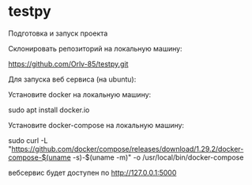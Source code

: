 # testpy

Подготовка и запуск проекта

Склонировать репозиторий на локальную машину:

https://github.com/Orlv-85/testpy.git

Для запуска веб сервиса (на ubuntu):

Установите docker на локальную машину:

sudo apt install docker.io 

Установите docker-compose на локальную машину:

sudo curl -L "https://github.com/docker/compose/releases/download/1.29.2/docker-compose-$(uname -s)-$(uname -m)" -o /usr/local/bin/docker-compose

вебсервис будет доступен по http://127.0.0.1:5000


